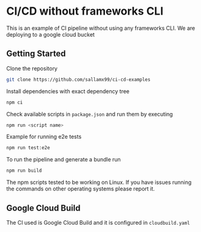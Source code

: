 # CI/CD without frameworks CLI

This is an example of CI pipeline without using any frameworks CLI. We are deploying to a google cloud bucket

## Getting Started
Clone the repository

```bash
git clone https://github.com/sallamx99/ci-cd-examples
```
Install dependencies with exact dependency tree

```bash
npm ci
```
Check available scripts in `package.json` and run them by executing
```bash
npm run <script name>
```
Example for running e2e tests
```bash
npm run test:e2e
```
To run the pipeline and generate a bundle run
```bash
npm run build
```
The npm scripts tested to be working on Linux. If you have issues running the commands on other operating systems please report it.

## Google Cloud Build
The CI used is Google Cloud Build and it is configured in `cloudbuild.yaml`
